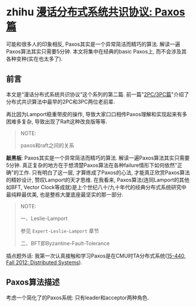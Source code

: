 # zhihu [漫话分布式系统共识协议: Paxos篇](https://zhuanlan.zhihu.com/p/35737689)

可能和很多人的印象相反, Paxos其实是一个异常简洁而精巧的算法. 解读一遍Paxos算法其实只需要5分钟. 本文将集中在经典的basic Paxos上, 而不会涉及其各种变种(实在也太多了).

## 前言

本文是“漫话分布式系统共识协议”这个系列的第二篇. 前一篇"[2PC/3PC篇](https://zhuanlan.zhihu.com/p/35298019)"介绍了分布式共识算法中最早的2PC和3PC两位老前辈. 

再比因为Lamport稳重带皮的操作, 导致大家口口相传Paxos理解和实现起来有多困难多复杂, 导致出现了Raft这种改良版等等.

> NOTE: 
>
> paxos和raft之间的关系

**敲黑板**: Paxos其实是一个异常简洁而精巧的算法. 解读一遍Paxos算法其实只需要5分钟. 真正复杂的地方在于想清楚Paxos算法在各种failure情形下如何依然"正确"的工作. 只有明白了这一层, 才算练成了Paxos的心法, 才能真正欣赏Paxos算法的精妙设计, 赞叹Lamport的天才思维. 在我看来, Paxos算法(连同Lamport的其他如BFT, Vector Clock等成就)是上个世纪八十/九十年代的经典分布式系统研究中最纯粹最优美, 也是整栋大厦底座最坚实的那一部分.

> NOTE: 
>
> 一、Leslie-Lamport
>
> 参见 `Expert-Leslie-Lamport` 章节
>
> 二、BFT即Byzantine-Fault-Tolerance

插点题外话: 我第一次认真接触和学习Paxos是在CMU时TA分布式系统([15-440, Fall 2012: Distributed Systems](https://link.zhihu.com/?target=http%3A//www.cs.cmu.edu/~dga/15-440/F12/)). 

## Paxos算法描述

考虑一个简化了的Paxos系统: 只有leader和acceptor两种角色.

